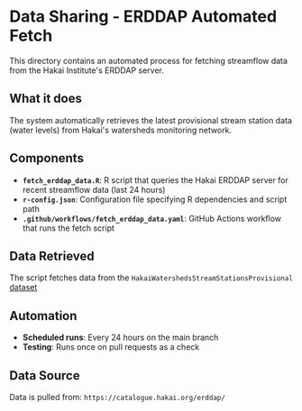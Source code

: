 # Data Sharing - ERDDAP Automated Fetch

This directory contains an automated process for fetching streamflow data from the Hakai Institute's ERDDAP server.

## What it does

The system automatically retrieves the latest provisional stream station data (water levels) from Hakai's watersheds monitoring network.

## Components

- **`fetch_erddap_data.R`**: R script that queries the Hakai ERDDAP server for recent streamflow data (last 24 hours)
- **`r-config.json`**: Configuration file specifying R dependencies and script path
- **`.github/workflows/fetch_erddap_data.yaml`**: GitHub Actions workflow that runs the fetch script

## Data Retrieved

The script fetches data from the `HakaiWatershedsStreamStationsProvisional` [dataset](https://catalogue.hakai.org/erddap/tabledap/HakaiWatershedsStreamStationsProvisional.subset)

## Automation

- **Scheduled runs**: Every 24 hours on the main branch
- **Testing**: Runs once on pull requests as a check

## Data Source

Data is pulled from: `https://catalogue.hakai.org/erddap/`
